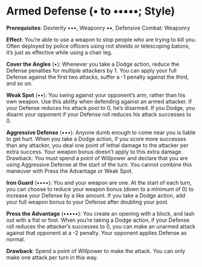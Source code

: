 # Armed Defense (• to •••••; Style)
**Prerequisites**: Dexterity •••, Weaponry ••, Defensive Combat: Weaponry 

**Effect**: You’re able to use a weapon to stop people who are trying to kill you. Often deployed by police officers using riot shields or telescoping batons, it’s just as effective while using a chair leg.

**Cover the Angles** (•): Whenever you take a Dodge action, reduce the Defense penalties for multiple attackers by 1. You can apply your full Defense against the first two attacks, suffer a -1 penalty against the third, and so on. 

**Weak Spot** (••): You swing against your opponent’s arm, rather than his own weapon. Use this ability when defending against an armed attacker. If your Defense reduces his attack pool to 0, he’s disarmed. If you Dodge, you disarm your opponent if your Defense roll reduces his attack successes to 0. 

**Aggressive Defense** (•••): Anyone dumb enough to come near you is liable to get hurt. When you take a Dodge action, if you score more successes than any attacker, you deal one point of lethal damage to the attacker per extra success. Your weapon bonus doesn’t apply to this extra damage. Drawback: You must spend a point of Willpower and declare that you are using Aggressive Defense at the start of the turn. You cannot combine this maneuver with Press the Advantage or Weak Spot. 

**Iron Guard** (••••): You and your weapon are one. At the start of each turn, you can choose to reduce your weapon bonus (down to a minimum of 0) to increase your Defense by a like amount. If you take a Dodge action, add your full weapon bonus to your Defense after doubling your pool. 

**Press the Advantage** (•••••): You create an opening with a block, and lash out with a fist or foot. When you’re taking a Dodge action, if your Defense roll reduces the attacker’s successes to 0, you can make an unarmed attack against that opponent at a -2 penalty. Your opponent applies Defense as normal.

**Drawback**: Spend a point of Willpower to make the attack. You can only make one attack per turn in this way.